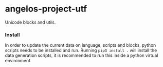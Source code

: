 # angelos-project-utf
Unicode blocks and utils.

### Install

In order to update the current data on language, scripts and blocks, python scripts needs to be installed and run.
Running ```pip3 install .``` will install the data generation scripts, it is recommended to run this inside a python virtual environment.
